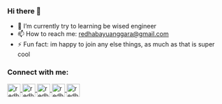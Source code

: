 ### Hi there 👋

- 🌱 I’m currently try to learning be wised engineer
- 📫 How to reach me: redhabayuanggara@gmail.com
- ⚡ Fun fact: im happy to join any else things, as much as that is super cool

<h3 align="left">Connect with me:</h3>
<p align="left">
<a href="https://www.linkedin.com/in/redha-bayu-anggara-55a219b9/" target="blank">
  <img align="center" src="https://cdn2.iconfinder.com/data/icons/social-media-2285/512/1_Linkedin_unofficial_colored_svg-512.png" alt="redha-bayu-anggara" height="30" width="30" />
 </a>
<a href="https://medium.com/@redhabayuanggara" target="blank">
  <img align="center" src="https://cdn1.iconfinder.com/data/icons/social-media-rounded-corners/512/Rounded_Medium3_svg-512.png" alt="redha-bayu-anggara" height="30" width="30" />
  <a href="https://twitter.com/redhaanggara" target="blank">
  <img align="center" src="https://cdn2.iconfinder.com/data/icons/social-media-2285/512/1_Twitter3_colored_svg-512.png" alt="redha-bayu-anggara" height="30" width="30" />
 </a>
  <a href="https://www.instagram.com/redhabayuanggara/" target="blank">
  <img align="center" src="https://cdn2.iconfinder.com/data/icons/social-media-2285/512/1_Instagram_colored_svg_1-512.png" alt="redha-bayu-anggara" height="30" width="30" />
 </a>
  </a>
  <a href="https://www.youtube.com/watch?v=LJn-R8BEIYw" target="blank">
  <img align="center" src="https://cdn4.iconfinder.com/data/icons/logos-and-brands/512/395_Youtube_logo-512.png" alt="redha-bayu-anggara" height="30" width="30" />
 </a>


</p>
